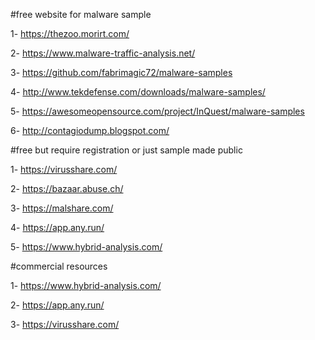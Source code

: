 #free website for malware sample 

  1- https://thezoo.morirt.com/

  2- https://www.malware-traffic-analysis.net/

  3- https://github.com/fabrimagic72/malware-samples

  4- http://www.tekdefense.com/downloads/malware-samples/

  5- https://awesomeopensource.com/project/InQuest/malware-samples

  6- http://contagiodump.blogspot.com/

#free but require registration or just sample made public

1- https://virusshare.com/

2- https://bazaar.abuse.ch/

3- https://malshare.com/

4- https://app.any.run/

5- https://www.hybrid-analysis.com/

#commercial resources 

1- https://www.hybrid-analysis.com/

2- https://app.any.run/

3- https://virusshare.com/


